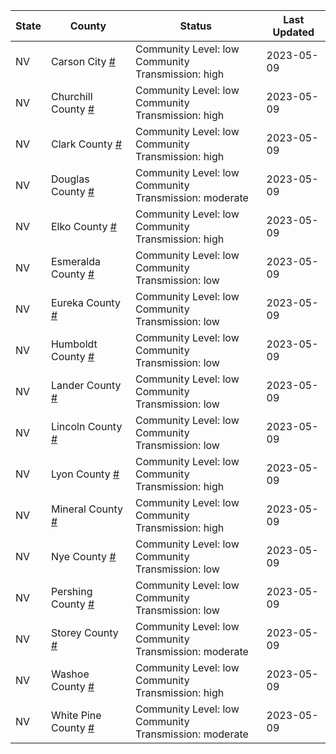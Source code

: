 State | County | Status | Last Updated
--- | --- | --- | --- 
NV | Carson City <a href="#carson_city">#</a> | <a name="carson_city"></a>Community Level: low<br/>Community Transmission: high | 2023-05-09
NV | Churchill County <a href="#churchill_county">#</a> | <a name="churchill_county"></a>Community Level: low<br/>Community Transmission: high | 2023-05-09
NV | Clark County <a href="#clark_county">#</a> | <a name="clark_county"></a>Community Level: low<br/>Community Transmission: high | 2023-05-09
NV | Douglas County <a href="#douglas_county">#</a> | <a name="douglas_county"></a>Community Level: low<br/>Community Transmission: moderate | 2023-05-09
NV | Elko County <a href="#elko_county">#</a> | <a name="elko_county"></a>Community Level: low<br/>Community Transmission: high | 2023-05-09
NV | Esmeralda County <a href="#esmeralda_county">#</a> | <a name="esmeralda_county"></a>Community Level: low<br/>Community Transmission: low | 2023-05-09
NV | Eureka County <a href="#eureka_county">#</a> | <a name="eureka_county"></a>Community Level: low<br/>Community Transmission: low | 2023-05-09
NV | Humboldt County <a href="#humboldt_county">#</a> | <a name="humboldt_county"></a>Community Level: low<br/>Community Transmission: low | 2023-05-09
NV | Lander County <a href="#lander_county">#</a> | <a name="lander_county"></a>Community Level: low<br/>Community Transmission: low | 2023-05-09
NV | Lincoln County <a href="#lincoln_county">#</a> | <a name="lincoln_county"></a>Community Level: low<br/>Community Transmission: low | 2023-05-09
NV | Lyon County <a href="#lyon_county">#</a> | <a name="lyon_county"></a>Community Level: low<br/>Community Transmission: high | 2023-05-09
NV | Mineral County <a href="#mineral_county">#</a> | <a name="mineral_county"></a>Community Level: low<br/>Community Transmission: high | 2023-05-09
NV | Nye County <a href="#nye_county">#</a> | <a name="nye_county"></a>Community Level: low<br/>Community Transmission: low | 2023-05-09
NV | Pershing County <a href="#pershing_county">#</a> | <a name="pershing_county"></a>Community Level: low<br/>Community Transmission: low | 2023-05-09
NV | Storey County <a href="#storey_county">#</a> | <a name="storey_county"></a>Community Level: low<br/>Community Transmission: moderate | 2023-05-09
NV | Washoe County <a href="#washoe_county">#</a> | <a name="washoe_county"></a>Community Level: low<br/>Community Transmission: high | 2023-05-09
NV | White Pine County <a href="#white_pine_county">#</a> | <a name="white_pine_county"></a>Community Level: low<br/>Community Transmission: moderate | 2023-05-09
